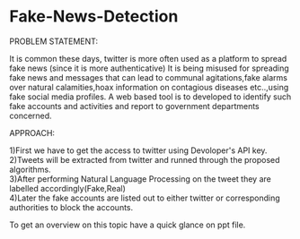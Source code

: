 # Fake-News-Detection

PROBLEM STATEMENT:

It is common these days, twitter is more often used as a platform to spread fake news (since it is more authenticative)
It is being misused for spreading fake news and messages that can lead to communal agitations,fake alarms over natural calamities,hoax information on contagious diseases etc..,using fake social media profiles. A web based tool is to developed to identify such fake accounts and activities and report to government departments concerned.

APPROACH:

1)First we have to get the access to twitter using Devoloper's API key.<br/>
2)Tweets will be extracted from twitter and runned through the proposed algorithms.<br/>
3)After performing Natural Language Processing on the tweet they are labelled accordingly(Fake,Real)<br/>
4)Later the fake accounts are listed out to either twitter or corresponding authorities to block the accounts.<br/>

To get an overview on this topic have a quick glance on ppt file.
